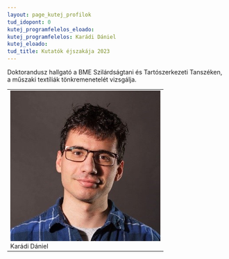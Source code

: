 ```yaml
---
layout: page_kutej_profilok
tud_idopont: 0
kutej_programfelelos_eloado: 
kutej_programfelelos: Karádi Dániel
kutej_eloado:
tud_title: Kutatók éjszakája 2023
---
```


Doktorandusz hallgató a BME Szilárdságtani és Tartószerkezeti Tanszéken, a műszaki textíliák tönkremenetelét vizsgálja.

 <table class="picture">
<tr>
<td>

<div class="gallery">
    <img src="images/karadi_daniel.jpg" max-width="250" max-height="200">
  <div class="desc">Karádi Dániel</div>
</div>

</td>
</tr>
</table>

